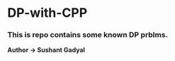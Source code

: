 # DP-with-CPP
<h3>This is repo contains some known DP prblms.</h3>

<b>Author -> Sushant Gadyal</b>

